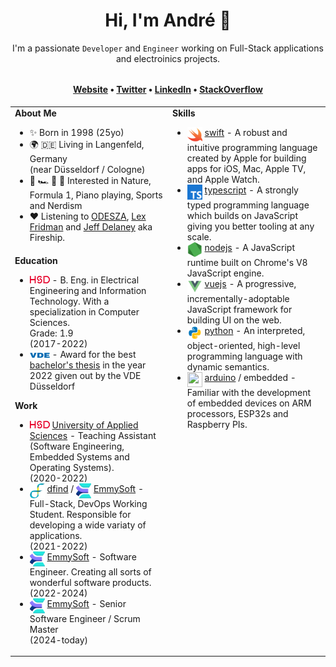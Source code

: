 <h1 align="center">Hi, I'm André 👋</h1>
<p align="center"><span>I'm a passionate <code>Developer</code> and <code>Engineer</code> working on Full-Stack applications and electroinics projects.</span></p>
<h4 align="center" style="margin-top: 32px">
   <a href="https://kuhlti.me">Website</a>
   &bull;
   <a href="https://twitter.com/KuhlTime">Twitter</a>
   &bull;
   <a href="https://linkedin.com/in/KuhlTime">LinkedIn</a>
   &bull;
   <a href="https://stackoverflow.com/users/story/4179020">StackOverflow</a>
</h4>
<table>
   <tr>
      <td valign="top" width="50%">
         <b>About Me</b>
         <ul>
            <li>
               ✨ Born in 1998 (25yo)
            </li>
            <li>
               🌍 🇩🇪 Living in Langenfeld, Germany<br>(near Düsseldorf / Cologne)
            </li>
            <li>
               🌳 🏎 🎹 🍳 Interested in Nature, Formula 1, Piano playing, Sports and Nerdism
            </li>
            <li>
               ❤️ Listening to <a href="https://www.youtube.com/watch?v=Z9XwSGS-A6I">ODESZA</a>, <a href="https://open.spotify.com/show/2MAi0BvDc6GTFvKFPXnkCL">Lex Fridman</a> and <a href="https://www.youtube.com/c/fireship">Jeff Delaney</a> aka Fireship.
            </li>
         </ul>
      </td>
      <td valign="top" width="50%" rowspan="2">
         <b>Skills</b>
         <ul>
            <li>
               <img src="assets/swift.svg" width="24" height="24" align="top">
               <a href="https://apple.com/swift/" target="_blank">swift</a> - A robust and intuitive programming language created by Apple for building apps for iOS, Mac, Apple TV, and Apple Watch.
            </li>
            <li>
               <img src="assets/typescript.svg" width="24" height="24" align="top">
               <a href="https://typescriptlang.org/" target="_blank">typescript</a> - A strongly typed programming language which builds on JavaScript giving you better tooling at any scale.
            </li>
            <li>
               <img src="assets/node.svg" width="24" height="24" align="top">
               <a href="https://nodejs.org" target="_blank">nodejs</a> - A JavaScript runtime built on Chrome's V8 JavaScript engine.
            </li>
            <li>
               <img src="assets/vue.svg" width="24" height="24" align="top">
               <a href="https://github.com/vuejs" target="_blank">vuejs</a> - A progressive, incrementally-adoptable JavaScript framework for building UI on the web. 
            </li>
            <li>
               <img src="assets/python.svg" width="24" height="24" align="top">
               <a href="https://python.org/" target="_blank">python</a> - An interpreted, object-oriented, high-level programming language with dynamic semantics.
            </li>
            <li>
               <img src="https://avatars.githubusercontent.com/u/379109?s=200&v=4" width="24" height="24" align="top">
               <a href="https://arduino.org/" target="_blank">arduino</a> / embedded - Familiar with the development of embedded devices on ARM processors, ESP32s and Raspberry PIs.
            </li>
         </ul>
      </td>
   </tr>
   <tr>
      <td valign="top" width="50%">
         <b>Education</b>
         <ul>
            <li>
               <a href="https://hs-duesseldorf.de" target="_blank"><img src="assets/hsd.svg" width="32" align="vertical-align:middle"></a>
               - B. Eng. in Electrical Engineering and Information Technology. With a specialization in Computer Sciences.<br>Grade: 1.9<br>(2017-2022)
            </li>
            <li>
               <a href="https://www.vde-duesseldorf.de/du-de" target="_blank"><img src="assets/vde.svg" width="32" align="vertical-align:middle"></a>
               - Award for the best <a href="https://github.com/KuhlTime/bachelors-thesis">bachelor's thesis</a> in the year 2022 given out by the VDE Düsseldorf
            </li>
         </ul>
         <b>Work</b>
         <ul>
            <li>
               <a href="https://hs-duesseldorf.de" target="_blank"><img src="assets/hsd.svg" width="32" align="vertical-align:middle"></a>
               <a href="https://hs-duesseldorf.de" target="_blank">University of Applied Sciences</a>
               <span>- Teaching Assistant (Software Engineering, Embedded Systems and Operating Systems).<br>(2020-2022)</span>
            </li>
            <li>
               <img src="assets/dfind.png" width="24" height="24" align="top">
               <a href="https://dfind.com" target="_blank">dfind</a> / 
               <img src="assets/emmysoft.svg" width="24" height="24" align="top">
               <a href="https://emmysoft.com" target="_blank">EmmySoft</a>
               <span>- Full-Stack, DevOps Working Student. Responsible for developing a wide variaty of applications. <br> (2021-2022)</span>
            </li>
            <li>
               <img src="assets/emmysoft.svg" width="24" height="24" align="top">
               <a href="https://emmysoft.com" target="_blank">EmmySoft</a>
               <span>- Software Engineer. Creating all sorts of wonderful software products. <br> (2022-2024)</span>
            </li>
            <li>
               <img src="assets/emmysoft.svg" width="24" height="24" align="top">
               <a href="https://emmysoft.com" target="_blank">EmmySoft</a>
               <span>- Senior Software Engineer / Scrum Master<br> (2024-today)</span>
            </li>
         </ul>
      </td>
   </tr>
</table>

